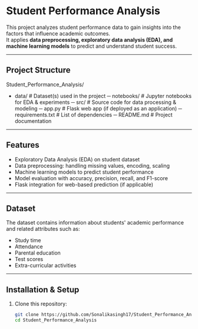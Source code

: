 #  Student Performance Analysis

This project analyzes student performance data to gain insights into the factors that influence academic outcomes.  
It applies **data preprocessing, exploratory data analysis (EDA), and machine learning models** to predict and understand student success.

---

##  Project Structure
Student_Performance_Analysis/

 - data/ # Dataset(s) used in the project
 ─ notebooks/ # Jupyter notebooks for EDA & experiments
 ─ src/ # Source code for data processing & modeling
 ─ app.py # Flask web app (if deployed as an application)
 ─ requirements.txt # List of dependencies
 ─ README.md # Project documentation
---

##  Features

-  Exploratory Data Analysis (EDA) on student dataset  
-  Data preprocessing: handling missing values, encoding, scaling  
-  Machine learning models to predict student performance  
-  Model evaluation with accuracy, precision, recall, and F1-score  
-  Flask integration for web-based prediction (if applicable)

---

##  Dataset

The dataset contains information about students' academic performance and related attributes such as:
- Study time  
- Attendance  
- Parental education  
- Test scores  
- Extra-curricular activities  

---

##  Installation & Setup

1. Clone this repository:
   ```bash
   git clone https://github.com/Sonalikasingh17/Student_Performance_Analysis.git
   cd Student_Performance_Analysis

